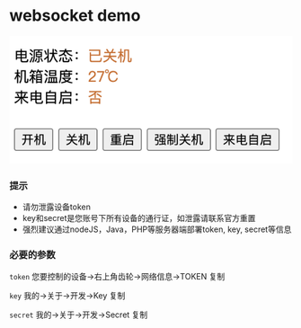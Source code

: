 # websocket demo

![](images/thumb.png)

### 提示

* 请勿泄露设备token
* key和secret是您账号下所有设备的通行证，如泄露请联系官方重置
* 强烈建议通过nodeJS，Java，PHP等服务器端部署token, key, secret等信息

### 必要的参数

`token` 您要控制的设备->右上角齿轮->网络信息->TOKEN 复制

`key` 我的->关于->开发->Key 复制

`secret` 我的->关于->开发->Secret 复制
